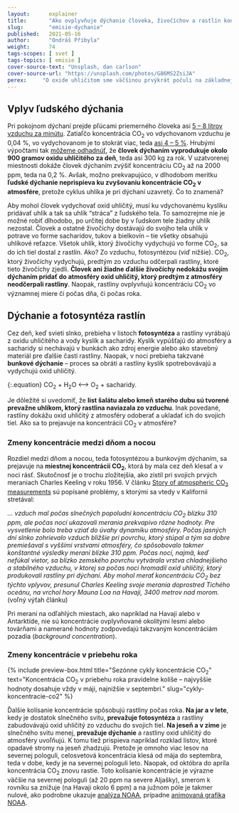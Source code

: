 ```yaml
---
layout:      explainer
title:       "Ako ovplyvňuje dýchanie človeka, živočíchov a rastlín koncentráciu CO<sub>2</sub> v atmosfére?"
slug:        "emisie-dychanie"
published:   2021-05-16
author:      "Ondráš Přibyla"
weight:      74
tags-scopes: [ svet ]
tags-topics: [ emisie ]
cover-source-text: "Unsplash, dan carlson"
cover-source-url: "https://unsplash.com/photos/G86MS2ZsiJA"
perex:     "O oxide uhličitom sme väčšinou prvýkrát počuli na základnej škole. Z prírodopisu si zrejme pamätáme, že vzniká pri horení a pri dýchaní. V súvislosti s klimatickou zmenou sa o CO<sub>2</sub> hovorí ako o skleníkovom plyne a rieši sa znižovanie emisií CO<sub>2</sub>. Koľko oxidu uhličitého človek vydýchne za deň? Ako veľmi prispieva 7 miliárd ľudí svojim dýchaním k rastu koncentrácie CO<sub>2</sub>? A aký vplyv má dýchanie ostatných živočíchov a rastlín?"
---
```


## Vplyv ľudského dýchania

Pri pokojnom dýchaní prejde pľúcami priemerného človeka asi [5 – 8 litrov vzduchu za minútu](https://en.wikipedia.org/wiki/Minute_ventilation). Zatiaľčo koncentrácia CO<sub>2</sub> vo vdychovanom vzduchu je 0,04 %, vo vydychovanom je to stokrát viac, teda [asi 4 – 5 %](https://en.wikipedia.org/wiki/Breathing). Hrubými výpočtami tak [môžeme odhadnúť](https://www.globe.gov/explore-science/scientists-blog/archived-posts/sciblog/2008/08/11/release-of-carbon-dioxide-by-individual-humans/comment-page-1/index.html), že **človek dýchaním vyprodukuje okolo 900 gramov oxidu uhličitého za deň**, teda asi 300 kg za rok. V uzatvorenej miestnosti dokáže človek dýchaním zvýšiť koncentráciu CO<sub>2</sub> až na 2000 ppm, teda na 0,2 %. Avšak, možno prekvapujúco, v dlhodobom merítku **ľudské dýchanie neprispieva ku zvyšovaniu koncentrácie CO<sub>2</sub> v atmosfére**, pretože cyklus uhlíka je pri dýchaní uzavretý. Čo to znamená?  

Aby mohol človek vydychovať oxid uhličitý, musí ku vdychovanému kyslíku pridávať uhlík a tak sa uhlík “stráca” z ľudského tela. To samozrejme nie je možné robiť dlhodobo, po určitej dobe by v ľudskom tele žiadny uhlík nezostal. Človek a ostatné živočíchy dostávajú do svojho tela uhlík v potrave vo forme sacharidov, tukov a bielkovín – tie všetky obsahujú uhlíkové reťazce. Všetok uhlík, ktorý živočíchy vydychujú vo forme CO<sub>2</sub>, sa do ich tiel dostal z rastlín. Ako? Zo vzduchu, fotosyntézou (viď nižšie). CO<sub>2</sub>, ktorý živočíchy vydychujú, predtým zo vzduchu odčerpali rastliny, ktoré tieto živočíchy zjedli. **Človek ani žiadne ďalšie živočíchy nedokážu svojím dýchaním pridať do atmosféry oxid uhličitý, ktorý predtým z atmosféry neodčerpali rastliny**. Naopak, rastliny ovplyvňujú koncentráciu CO<sub>2</sub> vo významnej miere či počas dňa, či počas roka.

## Dýchanie a fotosyntéza rastlín

Cez deň, keď svieti slnko, prebieha v listoch **fotosyntéza** a rastliny vyrábajú z oxidu uhličitého a vody kyslík a sacharidy. Kyslík vypúšťajú do atmosféry a sacharidy si nechávajú v bunkách ako zdroj energie alebo ako stavebný materiál pre ďalšie časti rastliny. Naopak, v noci prebieha takzvané **bunkové dýchanie** – proces sa obráti a rastliny kyslík spotrebovávajú a vydychujú oxid uhličitý.

{:.equation}
CO<sub>2</sub> + H<sub>2</sub>O ⟷ O<sub>2</sub> + sacharidy.

Je dôležité si uvedomiť, že **list šalátu alebo kmeň starého dubu sú tvorené prevažne uhlíkom, ktorý rastlina naviazala zo vzduchu**. Inak povedané, rastliny dokážu oxid uhličitý z atmosféry odoberať a ukladať ich do svojich tiel. Ako sa to prejavuje na koncentrácii CO<sub>2</sub> v atmosfére?

### Zmeny koncentrácie medzi dňom a nocou

Rozdiel medzi dňom a nocou, teda fotosyntézou a bunkovým dýchaním, sa prejavuje na **miestnej koncentrácii CO<sub>2</sub>**, ktorá by mala cez deň klesať a v noci rásť. Skutočnosť je o trochu zložitejšia, ako zistil pri svojich prvých meraniach Charles Keeling v roku 1956. V článku [Story of atmospheric CO<sub>2</sub> measurements](https://pubs.acs.org/doi/pdf/10.1021/ac1001492) sú popísané problémy, s ktorými sa vtedy v Kalifornii stretával:

*… vzduch mal počas slnečných popoludní koncentráciu  CO<sub>2</sub> blízku 310 ppm, ale počas nocí ukazovali merania prekvapivo rôzne hodnoty. Pre vysvetlenie bolo treba vziať do úvahy dynamiku atmosféry. Počas jasných dní slnko zohrievalo vzduch bližšie pri povrchu, ktorý stúpal a tým sa dobre premiešaval s vyššími vrstvami atmosféry, čo spôsobovalo takmer konštantné výsledky meraní blízke 310 ppm. Počas nocí, najmä, keď nefúkal vietor, sa blízko zemského povrchu vytvárala vrstva chladnejšieho a stabilného vzduchu, v ktorej sa počas noci hromadil oxid uhličitý, ktorý produkovali rastliny pri dýchaní. Aby mohol merať koncentráciu CO<sub>2</sub> bez týchto vplyvov, presunul Charles Keeling svoje merania doprostred Tichého oceánu, na vrchol hory Mauna Loa na Havaji, 3400 metrov nad morom.* (voľný výťah článku)

Pri meraní na odľahlých miestach, ako napríklad na Havaji alebo v Antarktíde, nie sú koncentrácie ovplyvňované okolitými lesmi alebo továrňami a namerané hodnoty zodpovedajú takzvaným koncentráciám pozadia (*background concentration*).

### Zmeny koncentrácie v priebehu roka

{% include preview-box.html
    title="Sezónne cykly koncentrácie CO<sub>2</sub>"
    text="Koncentrácia CO<sub>2</sub> v priebehu roka pravidelne kolíše – najvyššie hodnoty dosahuje vždy v máji, najnižšie v septembri."
    slug="cykly-koncentracie-co2"
%}

Ďalšie kolísanie koncentrácie spôsobujú rastliny počas roka. **Na jar a v lete**, kedy je dostatok slnečného svitu, **prevažuje fotosyntéza** a rastliny zabudovávajú oxid uhličitý zo vzduchu do svojich tiel. **Na jeseň a v zime** je slnečného svitu menej, **prevažuje dýchanie** a rastliny oxid uhličitý do atmosféry uvoľňujú. K tomu tiež prispieva napríklad rozklad listov, ktoré opadavé stromy na jeseň zhadzujú. Pretože je omnoho viac lesov na severnej pologuli, celosvetová koncentrácia klesá od mája do septembra, teda v dobe, kedy je na severnej pologuli leto. Naopak, od októbra do apríla koncentrácia CO<sub>2</sub> znovu rastie. Toto kolísanie koncentrácie je výrazne väčšie na severnej pologuli (až 20 ppm na severe Aljašky), smerom k rovníku sa znižuje (na Havaji okolo 6 ppm) a na južnom póle je takmer nulové, ako podrobne ukazuje [analýza NOAA](https://www.esrl.noaa.gov/gmd/ccgg/trends/gl_trend.html), prípadne [animovaná grafika NOAA](https://www.esrl.noaa.gov/gmd/ccgg/trends/history.html).
